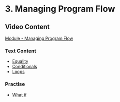 # 3. Managing Program Flow

## Video Content

[Module - Managing Program Flow](https://app.pluralsight.com/player?course=what-is-programming&author=simon-allardice&name=what-is-programming-m4&clip=0&mode=live)

### Text Content

* [Equality](https://gitbookio.gitbooks.io/javascript/content/basics/equality.html) 
* [Conditionals](https://gitbookio.gitbooks.io/javascript/content/conditional/)
* ​[Loops](https://gitbookio.gitbooks.io/javascript/content/loops/)

### Practise

* [What if](https://scrimba.com/p/pPPeCy/cJMqbsJ)

